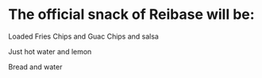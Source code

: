 # The official snack of Reibase will be:

Loaded Fries
Chips and Guac
Chips and salsa

Just hot water and lemon

Bread and water

